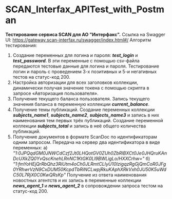 # SCAN_Interfax_APITest_with_Postman
**Тестирование сервиса SCAN для АО "Интерфакс".**
Ссылка на Swagger UI: <a href="[https://t.me/CurrExchBot_bot](https://gateway.scan-interfax.ru/swagger/index.html#/)" target="_blank">https://gateway.scan-interfax.ru/swagger/index.html#/</a>
Алгоритм тестирования:
1. Создание переменных для логина и пароля: **_test_login_** и **_test_password_**. В эти переменные с помощью csv-файла передаются тестовые данные для логина и пароля. Тестирование логин и пароль с проведением 3-х позитивных и 5-и негативных тестов на статус-код 200.
2. Настройка авторизации для всех заголовков коллекции, динамически получая значение токена с помощью скрипта в запросе «Авторизация пользователя».
3. Получение текущего баланса пользователя. Запись текущего значения баланса в переменную коллекции **_current_balance_**.
4. Получение темы публикаций. Создание переменных коллекции **_subjects_name1_**, **_subjects_name2_**, **_subjects_name3_** и запись в них наименования тем первых трёх публикаций. Создание переменной коллекции **_subjects_total_** и запись в неё общего количества публикаций.
5. Получение документов в формате ScanDoc по идентификаторам одним запросом. Передача на сервер два идентификатора в виде переменных:
   а) _"1:0JPQqdGM0JNWCdCzf2Jt0LHQotGV0ZUh0ZbRlBXCt0Je0JHQruKAnDcUXkZQ0YvQscKnehLRnNC1KtGK0Ll9BWLigLo/HXXCrhw="_
   б) _"1:fmYoHEjQrRbQhz3RiUtm4oCh0JLRmtCLIyU10IzigqzRgGjQmCoR0JFg0YRhwrVzN9CxDUM50KcpdTbRiNCLwpjRkuKAphXRkVxh0JU50K5uWdC50L7RjX0C0KwQRsKp"_
   Получение из ответа наименования новостных агентств и их запись в переменные коллекции **_news_agent_1_** и **_news_agent_2_** в сопровождении запроса 
   тестом на статус-код 200.
